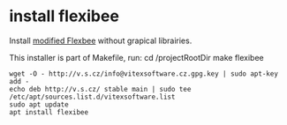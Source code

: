 # install flexibee
Install [modified Flexbee](https://github.com/VitexSoftware/flexibee-server-deb) without grapical librairies.

This installer is part of Makefile, run:
	cd /projectRootDir
	make flexibee

	wget -O - http://v.s.cz/info@vitexsoftware.cz.gpg.key | sudo apt-key add -
	echo deb http://v.s.cz/ stable main | sudo tee /etc/apt/sources.list.d/vitexsoftware.list
	sudo apt update
	apt install flexibee
